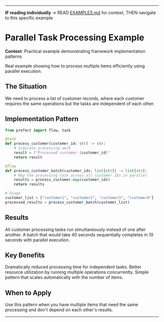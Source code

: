 
---

**IF reading individually** → READ [EXAMPLES.md](../EXAMPLES.md#implementation-examples) for context, THEN navigate to this specific example


# Parallel Task Processing Example

**Context**: Practical example demonstrating framework implementation patterns


Real example showing how to process multiple items efficiently using parallel execution.

## The Situation

We need to process a list of customer records, where each customer requires the same operations but the tasks are independent of each other.

## Implementation Pattern

```python
from prefect import flow, task

@task
def process_customer(customer_id: str) -> str:
    # Simulate processing work
    result = f"Processed customer {customer_id}"
    return result

@flow
def process_customer_batch(customer_ids: list[str]) -> list[str]:
    # Map the processing task across all customer IDs in parallel
    results = process_customer.map(customer_ids)
    return results

# Usage
customer_list = ["customer1", "customer2", "customer3", "customer4"]
processed_results = process_customer_batch(customer_list)
```

## Results

All customer processing tasks run simultaneously instead of one after another. A batch that would take 40 seconds sequentially completes in 10 seconds with parallel execution.

## Key Benefits

Dramatically reduced processing time for independent tasks. Better resource utilization by running multiple operations concurrently. Simple pattern that scales automatically with the number of items.

## When to Apply

Use this pattern when you have multiple items that need the same processing and don't depend on each other's results.

---
